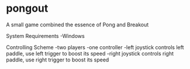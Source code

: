 # pongout
A small game combined the essence of Pong and Breakout

System Requirements
-Windows

Controlling Scheme
-two players
-one controller
-left joystick controls left paddle, use left trigger to boost its speed
-right joystick controls right paddle, use right trigger to boost its speed
